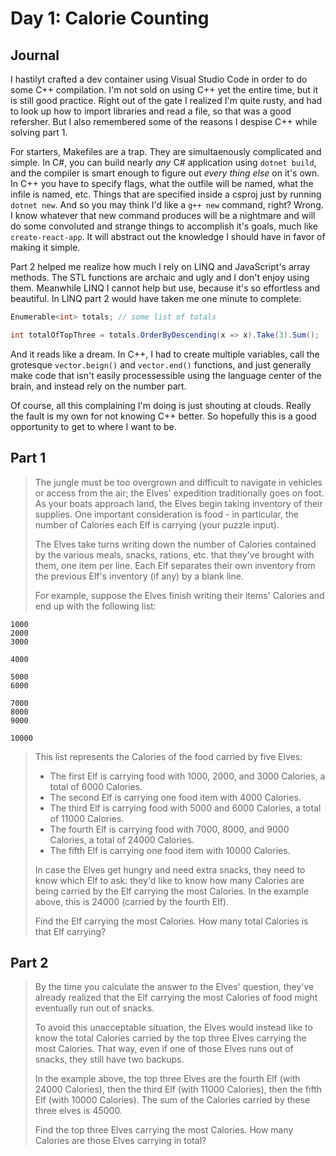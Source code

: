# Day 1: Calorie Counting

## Journal

I hastilyt crafted a dev container using Visual Studio Code in order to do some C++ compilation. I'm not sold on using C++ yet the entire time, but it is still good practice. Right out of the gate I realized I'm quite rusty, and had to look up how to import libraries and read a file, so that was a good refersher. But I also remembered some of the reasons I despise C++ while solving part 1.

For starters, Makefiles are a trap. They are simultaenously complicated and simple. In C#, you can build nearly _any_ C# application using `dotnet build`, and the compiler is smart enough to figure out _every thing else_ on it's own. In C++ you have to specify flags, what the outfile will be named, what the infile is named, etc. Things that are specified inside a csproj just by running `dotnet new`. And so you may think I'd like a `g++ new` command, right? Wrong. I know whatever that new command produces will be a nightmare and will do some convoluted and strange things to accomplish it's goals, much like `create-react-app`. It will abstract out the knowledge I should have in favor of making it simple.

Part 2 helped me realize how much I rely on LINQ and JavaScript's array methods. The STL functions are archaic and ugly and I don't enjoy using them. Meanwhile LINQ I cannot help but use, because it's so effortless and beautiful. In LINQ part 2 would have taken me one minute to complete:

```c#
Enumerable<int> totals; // some list of totals

int totalOfTopThree = totals.OrderByDescending(x => x).Take(3).Sum();
```

And it reads like a dream. In C++, I had to create multiple variables, call the grotesque `vector.beign()` and `vector.end()` functions, and just generally make code that isn't easily processessible using the language center of the brain, and instead rely on the number part.

Of course, all this complaining I'm doing is just shouting at clouds. Really the fault is my own for not knowing C++ better. So hopefully this is a good opportunity to get to where I want to be.

## Part 1
 
> The jungle must be too overgrown and difficult to navigate in vehicles or access from the air; the Elves' expedition traditionally goes on foot. As your boats approach land, the Elves begin taking inventory of their supplies. One important consideration is food - in particular, the number of Calories each Elf is carrying (your puzzle input).
> 
> The Elves take turns writing down the number of Calories contained by the various meals, snacks, rations, etc. that they've brought with them, one item per line. Each Elf separates their own inventory from the previous Elf's inventory (if any) by a blank line.
> 
> For example, suppose the Elves finish writing their items' Calories and end up with the following list:

```
1000
2000
3000

4000

5000
6000

7000
8000
9000

10000
```

> This list represents the Calories of the food carried by five Elves:
> 
> - The first Elf is carrying food with 1000, 2000, and 3000 Calories, a total of 6000 Calories.
> - The second Elf is carrying one food item with 4000 Calories.
> - The third Elf is carrying food with 5000 and 6000 Calories, a total of 11000 Calories.
> - The fourth Elf is carrying food with 7000, 8000, and 9000 Calories, a total of 24000 Calories.
> - The fifth Elf is carrying one food item with 10000 Calories.
> 
> In case the Elves get hungry and need extra snacks, they need to know which Elf to ask: they'd like to know how many Calories are being carried by the Elf carrying the most Calories. In the example above, this is 24000 (carried by the fourth Elf).
> 
> Find the Elf carrying the most Calories. How many total Calories is that Elf carrying?

## Part 2

> By the time you calculate the answer to the Elves' question, they've already realized that the Elf carrying the most Calories of food might eventually run out of snacks.
> 
> To avoid this unacceptable situation, the Elves would instead like to know the total Calories carried by the top three Elves carrying the most Calories. That way, even if one of those Elves runs out of snacks, they still have two backups.
> 
> In the example above, the top three Elves are the fourth Elf (with 24000 Calories), then the third Elf (with 11000 Calories), then the fifth Elf (with 10000 Calories). The sum of the Calories carried by these three elves is 45000.
> 
> Find the top three Elves carrying the most Calories. How many Calories are those Elves carrying in total?
